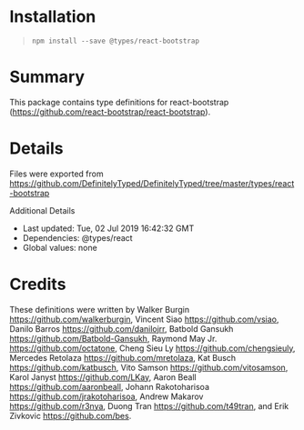 # Installation
> `npm install --save @types/react-bootstrap`

# Summary
This package contains type definitions for react-bootstrap (https://github.com/react-bootstrap/react-bootstrap).

# Details
Files were exported from https://github.com/DefinitelyTyped/DefinitelyTyped/tree/master/types/react-bootstrap

Additional Details
 * Last updated: Tue, 02 Jul 2019 16:42:32 GMT
 * Dependencies: @types/react
 * Global values: none

# Credits
These definitions were written by Walker Burgin <https://github.com/walkerburgin>, Vincent Siao <https://github.com/vsiao>, Danilo Barros <https://github.com/danilojrr>, Batbold Gansukh <https://github.com/Batbold-Gansukh>, Raymond May Jr. <https://github.com/octatone>, Cheng Sieu Ly <https://github.com/chengsieuly>, Mercedes Retolaza <https://github.com/mretolaza>, Kat Busch <https://github.com/katbusch>, Vito Samson <https://github.com/vitosamson>, Karol Janyst <https://github.com/LKay>, Aaron Beall <https://github.com/aaronbeall>, Johann Rakotoharisoa <https://github.com/jrakotoharisoa>, Andrew Makarov <https://github.com/r3nya>, Duong Tran <https://github.com/t49tran>, and Erik Zivkovic <https://github.com/bes>.
